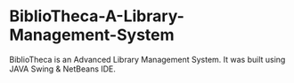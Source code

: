 # BiblioTheca-A-Library-Management-System
BiblioTheca is an Advanced Library Management System. It was built using JAVA Swing &amp; NetBeans IDE.
